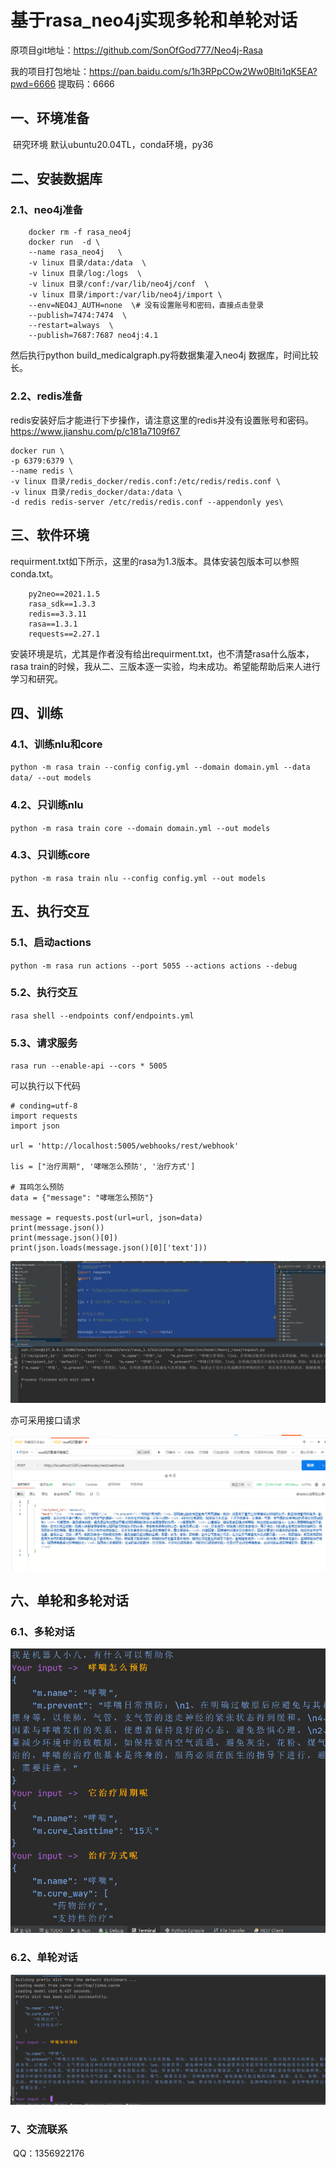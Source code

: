 # 基于rasa_neo4j实现多轮和单轮对话

原项目git地址：https://github.com/SonOfGod777/Neo4j-Rasa

我的项目打包地址：https://pan.baidu.com/s/1h3RPpCOw2Ww0Blti1qK5EA?pwd=6666  提取码：6666

## 一、环境准备

​	研究环境 默认ubuntu20.04TL，conda环境，py36

## 二、安装数据库

### 2.1、neo4j准备

```
	docker rm -f rasa_neo4j
	docker run  -d \
	--name rasa_neo4j   \
	-v linux 目录/data:/data  \
	-v linux 目录/log:/logs  \
	-v linux 目录/conf:/var/lib/neo4j/conf  \
	-v linux 目录/import:/var/lib/neo4j/import \
	--env=NEO4J_AUTH=none  \# 没有设置账号和密码，直接点击登录
	--publish=7474:7474  \
	--restart=always  \
	--publish=7687:7687 neo4j:4.1
```

然后执行python build_medicalgraph.py将数据集灌入neo4j 数据库，时间比较长。

### 2.2、redis准备

​	redis安装好后才能进行下步操作，请注意这里的redis并没有设置账号和密码。https://www.jianshu.com/p/c181a7109f67

```
docker run \
-p 6379:6379 \
--name redis \
-v linux 目录/redis_docker/redis.conf:/etc/redis/redis.conf \
-v linux 目录/redis_docker/data:/data \
-d redis redis-server /etc/redis/redis.conf --appendonly yes\
```

## 三、软件环境

​	requirment.txt如下所示，这里的rasa为1.3版本。具体安装包版本可以参照conda.txt。

```
	py2neo==2021.1.5
	rasa_sdk==1.3.3
	redis==3.3.11
	rasa==1.3.1
	requests==2.27.1
```

​	安装环境是坑，尤其是作者没有给出requirment.txt，也不清楚rasa什么版本，rasa train的时候，我从二、三版本逐一实验，均未成功。希望能帮助后来人进行学习和研究。

## 四、训练

### 4.1、训练nlu和core

`python -m rasa train --config config.yml --domain domain.yml --data data/ --out models`

### 4.2、只训练nlu

`python -m rasa train core --domain domain.yml --out models`

### 4.3、只训练core

`python -m rasa train nlu --config config.yml --out models`

## 五、执行交互

### 5.1、启动actions

`python -m rasa run actions --port 5055 --actions actions --debug`

### 5.2、执行交互

`rasa shell --endpoints conf/endpoints.yml`

### 5.3、请求服务

`rasa run --enable-api --cors * 5005`

可以执行以下代码

```
# conding=utf-8
import requests
import json

url = 'http://localhost:5005/webhooks/rest/webhook'

lis = ["治疗周期", '哮喘怎么预防', '治疗方式']

# 耳鸣怎么预防
data = {"message": "哮喘怎么预防"}

message = requests.post(url=url, json=data)
print(message.json())
print(message.json()[0])
print(json.loads(message.json()[0]['text']))

```

![image-20230221202730148](./img/image-20230221202730148.png)

亦可采用接口请求

![image-20230221202814075](./img/image-20230221202814075.png)

## 六、单轮和多轮对话

### 6.1、多轮对话

<img src="./img/image-20230221174707486.png" alt="image-20230221174707486" style="zoom: 80%;" />

### 6.2、单轮对话

<img src="./img/image-20230221174823325.png" alt="image-20230221174823325" style="zoom: 50%;" />

### 7、交流联系

​	QQ：1356922176




